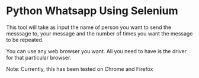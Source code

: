 # Python Whatsapp Using Selenium

This tool will take as input the name of person you want to send the messsage to, your message and the number of times you want the message to be repeated.

You can use any web browser you want. All you need to have is the driver for that particular browser.

Note: Currently, this has been tested on Chrome and Firefox